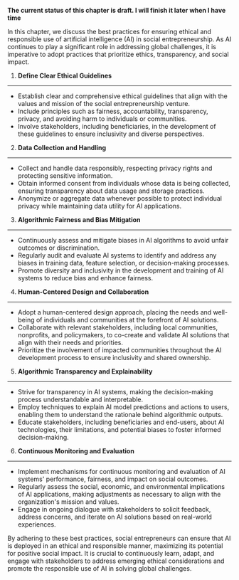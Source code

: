 **The current status of this chapter is draft. I will finish it later when I have time**

In this chapter, we discuss the best practices for ensuring ethical and responsible use of artificial intelligence (AI) in social entrepreneurship. As AI continues to play a significant role in addressing global challenges, it is imperative to adopt practices that prioritize ethics, transparency, and social impact.

1. **Define Clear Ethical Guidelines**
--------------------------------------

* Establish clear and comprehensive ethical guidelines that align with the values and mission of the social entrepreneurship venture.
* Include principles such as fairness, accountability, transparency, privacy, and avoiding harm to individuals or communities.
* Involve stakeholders, including beneficiaries, in the development of these guidelines to ensure inclusivity and diverse perspectives.

2. **Data Collection and Handling**
-----------------------------------

* Collect and handle data responsibly, respecting privacy rights and protecting sensitive information.
* Obtain informed consent from individuals whose data is being collected, ensuring transparency about data usage and storage practices.
* Anonymize or aggregate data whenever possible to protect individual privacy while maintaining data utility for AI applications.

3. **Algorithmic Fairness and Bias Mitigation**
-----------------------------------------------

* Continuously assess and mitigate biases in AI algorithms to avoid unfair outcomes or discrimination.
* Regularly audit and evaluate AI systems to identify and address any biases in training data, feature selection, or decision-making processes.
* Promote diversity and inclusivity in the development and training of AI systems to reduce bias and enhance fairness.

4. **Human-Centered Design and Collaboration**
----------------------------------------------

* Adopt a human-centered design approach, placing the needs and well-being of individuals and communities at the forefront of AI solutions.
* Collaborate with relevant stakeholders, including local communities, nonprofits, and policymakers, to co-create and validate AI solutions that align with their needs and priorities.
* Prioritize the involvement of impacted communities throughout the AI development process to ensure inclusivity and shared ownership.

5. **Algorithmic Transparency and Explainability**
--------------------------------------------------

* Strive for transparency in AI systems, making the decision-making process understandable and interpretable.
* Employ techniques to explain AI model predictions and actions to users, enabling them to understand the rationale behind algorithmic outputs.
* Educate stakeholders, including beneficiaries and end-users, about AI technologies, their limitations, and potential biases to foster informed decision-making.

6. **Continuous Monitoring and Evaluation**
-------------------------------------------

* Implement mechanisms for continuous monitoring and evaluation of AI systems' performance, fairness, and impact on social outcomes.
* Regularly assess the social, economic, and environmental implications of AI applications, making adjustments as necessary to align with the organization's mission and values.
* Engage in ongoing dialogue with stakeholders to solicit feedback, address concerns, and iterate on AI solutions based on real-world experiences.

By adhering to these best practices, social entrepreneurs can ensure that AI is deployed in an ethical and responsible manner, maximizing its potential for positive social impact. It is crucial to continuously learn, adapt, and engage with stakeholders to address emerging ethical considerations and promote the responsible use of AI in solving global challenges.
